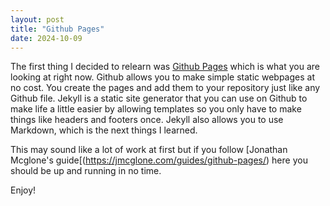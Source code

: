 ```yaml
---
layout: post
title: "Github Pages"
date: 2024-10-09
---
```

The first thing I decided to relearn was [Github Pages](https://pages.github.com/) which is what you are looking at right now. Github allows you to make simple static webpages at no cost. You create the pages and add them to your repository just like any Github file. Jekyll is a static site generator that you can use on Github to make life a little easier by allowing templates so you only have to make things like headers and footers once. Jekyll also allows you to use Markdown, which is the next things I learned.

This may sound like a lot of work at first but if you follow [Jonathan Mcglone's guide[(https://jmcglone.com/guides/github-pages/) here you should be up and running in no time.

Enjoy!

